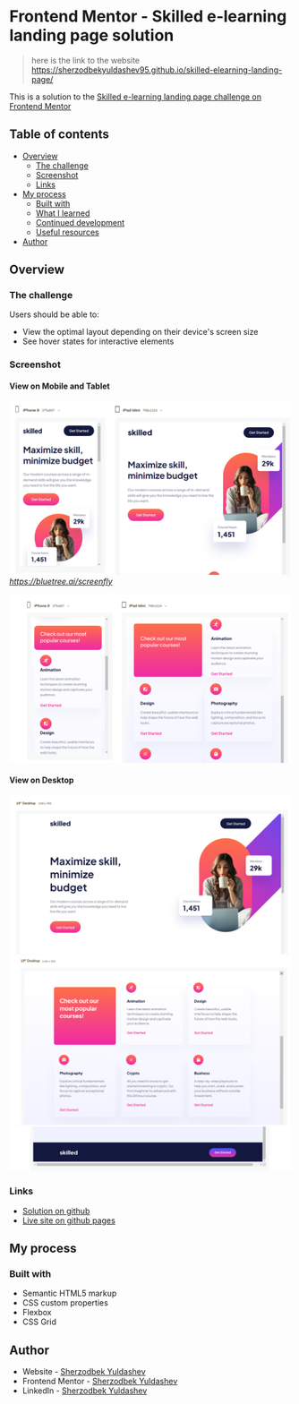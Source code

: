 # Frontend Mentor - Skilled e-learning landing page solution 

> here is the link to the website https://sherzodbekyuldashev95.github.io/skilled-elearning-landing-page/

This is a solution to the [Skilled e-learning landing page challenge on Frontend Mentor](https://www.frontendmentor.io/challenges/skilled-elearning-landing-page-S1ObDrZ8q)

## Table of contents

- [Overview](#overview)
  - [The challenge](#the-challenge)
  - [Screenshot](#screenshot)
  - [Links](#links)
- [My process](#my-process)
  - [Built with](#built-with)
  - [What I learned](#what-i-learned)
  - [Continued development](#continued-development)
  - [Useful resources](#useful-resources)
- [Author](#author)

## Overview

### The challenge

Users should be able to:

- View the optimal layout depending on their device's screen size
- See hover states for interactive elements

### **Screenshot**

#### **View on Mobile and Tablet**

![website view on mobile and tablet](assets/screenshots/mobile-tablet-head.png)
*https://bluetree.ai/screenfly*

![website view on mobile and tablet](assets/screenshots/mobile-tablet-body.png)

#### **View on Desktop**

![website view on desktop](assets/screenshots/desktop.png)
![website view on desktop](assets/screenshots/desktop-body.png)
![website view on desktop](assets/screenshots/footer.png)


### Links

- [Solution on github](https://github.com/sherzodbekyuldashev95/skilled-elearning-landing-page)
- [Live site on github pages](https://sherzodbekyuldashev95.github.io/skilled-elearning-landing-page/)

## My process

### Built with

- Semantic HTML5 markup
- CSS custom properties
- Flexbox
- CSS Grid

## Author

- Website - [Sherzodbek Yuldashev](https://www.your-site.com)
- Frontend Mentor - [Sherzodbek Yuldashev](https://www.frontendmentor.io/profile/sherzodbekyuldashev95)
- LinkedIn - [Sherzodbek Yuldashev](https://www.linkedin.com/in/sherzodbek-yuldashev/)



